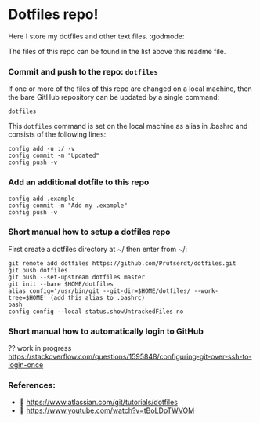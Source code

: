 <!Dit is de ~/README.md file voor mijn dotfile Github/>
# Dotfiles repo! 
Here I store my dotfiles and other text files. :godmode:

The files of this repo can be found in the list above this readme file.

### Commit and push to the repo: `dotfiles`
If one or more of the files of this repo are changed on a local machine, then the bare GitHub repository can be updated by a single command:
```
dotfiles
````
This `dotfiles` command is set on the local machine as alias in .bashrc and consists of the following lines:
```
config add -u :/ -v
config commit -m "Updated"
config push -v
```
### Add an additional dotfile to this repo
```
config add .example
config commit -m "Add my .example"
config push -v
```
### Short manual how to setup a dotfiles repo
First create a dotfiles directory at ~/ then enter from ~/:
```
git remote add dotfiles https://github.com/Prutserdt/dotfiles.git
git push dotfiles
git push --set-upstream dotfiles master
git init --bare $HOME/dotfiles
alias config='/usr/bin/git --git-dir=$HOME/dotfiles/ --work-tree=$HOME' (add this alias to .bashrc)
bash
config config --local status.showUntrackedFiles no
```
### Short manual how to automatically login to GitHub
?? work in progress https://stackoverflow.com/questions/1595848/configuring-git-over-ssh-to-login-once


### References:
- :book: https://www.atlassian.com/git/tutorials/dotfiles
- :cinema: https://www.youtube.com/watch?v=tBoLDpTWVOM
